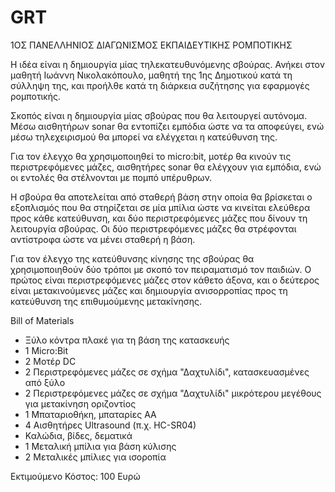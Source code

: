 # GRT
1ΟΣ ΠΑΝΕΛΛΗΝΙΟΣ ΔΙΑΓΩΝΙΣΜΟΣ ΕΚΠΑΙΔΕΥΤΙΚΗΣ ΡΟΜΠΟΤΙΚΗΣ

Η ιδέα είναι η δημιουργία μίας τηλεκατευθυνόμενης σβούρας. 
Ανήκει στον μαθητή Ιωάννη Νικολακόπουλο, μαθητή της 1ης Δημοτικού κατά τη σύλληψη της, και προήλθε κατά τη διάρκεια συζήτησης για εφαρμογές ρομποτικής.

Σκοπός είναι η δημιουργία μίας σβούρας που θα λειτουργεί αυτόνομα. Μέσω αισθητήρων sonar θα εντοπίζει εμπόδια ώστε να τα αποφεύγει, ενώ μέσω τηλεχειρισμού θα μπορεί να ελέγχεται η κατεύθυνση της.

Για τον έλεγχο θα χρησιμοποιηθεί το micro:bit, μοτέρ θα κινούν τις περιστρεφόμενες μάζες, αισθητήρες sonar θα ελέγχουν για εμπόδια, ενώ οι εντολές θα στέλνονται με πομπό υπέρυθρων.

Η σβούρα θα αποτελείται από σταθερή βάση στην οποία θα βρίσκεται ο εξοπλισμός που θα στηρίζεται σε μία μπίλια ώστε να κινείται ελεύθερα προς κάθε κατεύθυνση, και δύο περιστρεφόμενες μάζες που δίνουν τη λειτουργία σβούρας. Οι δύο περιστρεφόμενες μάζες θα στρέφονται αντίστροφα ώστε να μένει σταθερή η βάση.

Για τον έλεγχο της κατεύθυνσης κίνησης της σβούρας θα χρησιμοποιηθούν δύο τρόποι με σκοπό τον πειραματισμό τον παιδιών. Ο πρώτος είναι περιστρεφόμενες μάζες στον κάθετο άξονα, και ο δεύτερος είναι μετακινούμενες μάζες και δημιουργία ανισορροπίας προς τη κατεύθυνση της επιθυμούμενης μετακίνησης.

Bill of Materials
- Ξύλο κόντρα πλακέ για τη βάση της κατασκευής
- 1 Micro:Bit
- 2 Μοτέρ DC
- 2 Περιστρεφόμενες μάζες σε σχήμα "Δαχτυλίδι", κατασκευασμένες από ξύλο
- 2 Περιστρεφόμενες μάζες σε σχήμα "Δαχτυλίδι" μικρότερου μεγέθους για μετακίνηση οριζοντίος
- 1 Μπαταριοθήκη, μπαταρίες ΑΑ
- 4 Αισθητήρες Ultrasound (π.χ. HC-SR04)
- Καλώδια, βίδες, δεματικά
- 1 Μεταλική μπίλια για βάση κύλισης
- 2 Μεταλικές μπίλιες για ισοροπία

Εκτιμούμενο Κόστος: 100 Ευρώ
